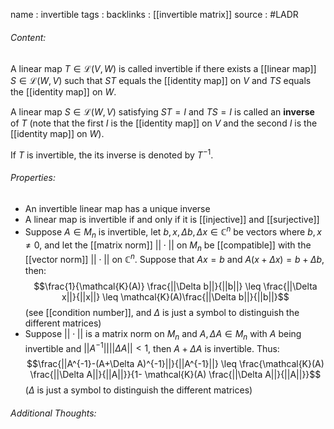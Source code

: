 name : invertible
tags : 
backlinks : [[invertible matrix]]
source : #LADR

###### Content:
A linear map $T \in \mathcal{L}(V,W)$ is called invertible if there exists a [[linear map]] $S \in \mathcal{L}(W,V)$ such that $ST$ equals the [[identity map]] on $V$ and $TS$ equals the [[identity map]] on $W$.

A linear map $S \in \mathcal{L}(W,V)$ satisfying $ST = I$ and $TS = I$ is called an **inverse** of $T$ (note that the first $I$ is the [[identity map]] on $V$ and the second $I$ is the [[identity map]] on $W$).

If $T$ is invertible, the its inverse is denoted by $T^{-1}$.

###### Properties:
- An invertible linear map has a unique inverse
- A linear map is invertible if and only if it is [[injective]] and [[surjective]]
- Suppose $A \in M_n$ is invertible, let $b,x, \Delta b, \Delta x \in \mathbb{C}^n$ be vectors where $b,x \neq 0$, and let the [[matrix norm]] $||\cdot||$ on $M_n$ be [[compatible]] with the [[vector norm]] $||\cdot||$ on $\mathbb{C}^n$. Suppose that $Ax = b$ and $A(x+\Delta x) = b+\Delta b$, then: $$\frac{1}{\mathcal{K}(A)} \frac{||\Delta b||}{||b||} \leq \frac{||\Delta x||}{||x||} \leq \mathcal{K}(A)\frac{||\Delta b||}{||b||}$$(see [[condition number]], and $\Delta$ is just a symbol to distinguish the different matrices)
- Suppose $||\cdot||$ is a matrix norm on $M_n$ and $A, \Delta A \in M_n$ with $A$ being invertible and $||A^{-1}||||\Delta A|| < 1$, then $A+\Delta A$ is invertible. Thus: $$\frac{||A^{-1}-(A+\Delta A)^{-1}||}{||A^{-1}||} \leq \frac{\mathcal{K}(A) \frac{||\Delta A||}{||A||}}{1- \mathcal{K}(A) \frac{||\Delta A||}{||A||}}$$  ($\Delta$ is just a symbol to distinguish the different matrices)

###### Additional Thoughts:
